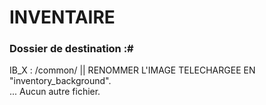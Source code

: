 # INVENTAIRE
### Dossier de destination :#
IB_X : /common/ || RENOMMER L'IMAGE TELECHARGEE EN "inventory_background".  
...
Aucun autre fichier.
